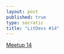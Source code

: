 ```yaml
---
layout: post
published: true
type: socratic
title: "LitDevs #14"
---
```


[Meetup 14](https://base58btc.notion.site/Meetup-14-Nov-9-2023-1-419154de219b49afba12d1183ed20b67)